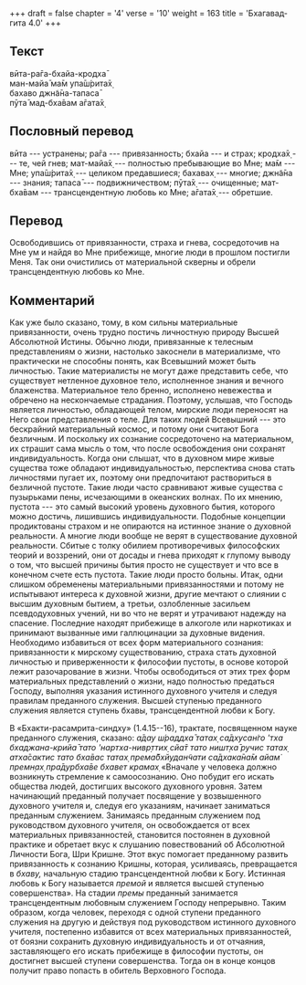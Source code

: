 +++
draft = false
chapter = '4'
verse = '10'
weight = 163
title = 'Бхагавад-гита 4.0'
+++
## Текст

вӣта-ра̄га-бхайа-кродха̄  
ман-майа̄ ма̄м упа̄ш́рита̄х̣  
бахаво джн̃а̄на-тапаса̄  
пӯта̄ мад-бха̄вам а̄гата̄х̣

## Пословный перевод

вӣта --- устранены; ра̄га --- привязанность; бхайа --- и страх; кродха̄х̣
--- те, чей гнев; мат-майа̄х̣ --- полностью пребывающие во Мне; ма̄м ---
Мне; упа̄ш́рита̄х̣ --- целиком предавшиеся; бахавах̣ --- многие; джн̃а̄на ---
знания; тапаса̄ --- подвижничеством; пӯта̄х̣ --- очищенные; мат-бха̄вам ---
трансцендентную любовь ко Мне; а̄гата̄х̣ --- обретшие.

## Перевод

Освободившись от привязанности, страха и гнева, сосредоточив на Мне ум и
найдя во Мне прибежище, многие люди в прошлом постигли Меня. Так они
очистились от материальной скверны и обрели трансцендентную любовь ко
Мне.

## Комментарий

Как уже было сказано, тому, в ком сильны материальные привязанности,
очень трудно постичь личностную природу Высшей Абсолютной Истины. Обычно
люди, привязанные к телесным представлениям о жизни, настолько закоснели
в материализме, что практически не способны понять, как Всевышний может
быть личностью. Такие материалисты не могут даже представить себе, что
существует нетленное духовное тело, исполненное знания и вечного
блаженства. Материальное тело бренно, исполнено невежества и обречено на
нескончаемые страдания. Поэтому, услышав, что Господь является
личностью, обладающей телом, мирские люди переносят на Него свои
представления о теле. Для таких людей Всевышний --- это бескрайний
материальный космос, и потому они считают Бога безличным. И поскольку их
сознание сосредоточено на материальном, их страшит сама мысль о том, что
после освобождения они сохранят индивидуальность. Когда они слышат, что
в духовном мире живые существа тоже обладают индивидуальностью,
перспектива снова стать личностями пугает их, поэтому они предпочитают
раствориться в безличной пустоте. Такие люди часто сравнивают живые
существа с пузырьками пены, исчезающими в океанских волнах. По их
мнению, пустота --- это самый высокий уровень духовного бытия, которого
можно достичь, лишившись индивидуальности. Подобные концепции
продиктованы страхом и не опираются на истинное знание о духовной
реальности. А многие люди вообще не верят в существование духовной
реальности. Сбитые с толку обилием противоречивых философских теорий и
воззрений, они от досады и гнева приходят к глупому выводу о том, что
высшей причины бытия просто не существует и что все в конечном счете
есть пустота. Такие люди просто больны. Итак, одни слишком обременены
материальными привязанностями и потому не испытывают интереса к духовной
жизни, другие мечтают о слиянии с высшим духовным бытием, а третьи,
озлобленные засильем псевдодуховных учений, ни во что не верят и
утрачивают надежду на спасение. Последние находят прибежище в алкоголе
или наркотиках и принимают вызванные ими галлюцинации за духовные
видения. Необходимо избавиться от всех форм материального сознания:
привязанности к мирскому существованию, страха стать духовной личностью
и приверженности к философии пустоты, в основе которой лежит
разочарование в жизни. Чтобы освободиться от этих трех форм материальных
представлений о жизни, надо полностью предаться Господу, выполняя
указания истинного духовного учителя и следуя правилам преданного
служения. Высшей ступенью преданного служения является ступень бхавы,
трансцендентной любви к Богу.

В «Бхакти-расамрита-синдху» (1.4.15--16), трактате, посвященном науке
преданного служения, сказано: *а̄дау ш́раддха̄ татах̣ са̄дхусан̇го 'тха
бхаджана-крийа̄ тато 'нартха-нивр̣ттих̣ сйа̄т тато ништ̣ха̄ ручис татах̣
атха̄сактис тато бха̄вас татах̣ према̄бхйудан̃чати са̄дхака̄на̄м айам̇ премн̣ах̣
пра̄дурбха̄ве бхавет крамах̣* «Вначале у человека должно возникнуть
стремление к самоосознанию. Оно побудит его искать общества людей,
достигших высокого духовного уровня. Затем начинающий преданный получает
посвящение у возвышенного духовного учителя и, следуя его указаниям,
начинает заниматься преданным служением. Занимаясь преданным служением
под руководством духовного учителя, он освобождается от всех
материальных привязанностей, становится постоянен в духовной практике и
обретает вкус к слушанию повествований об Абсолютной Личности Бога, Шри
Кришне. Этот вкус помогает преданному развить привязанность к сознанию
Кришны, которая, усиливаясь, превращается в *бхаву,* начальную стадию
трансцендентной любви к Богу. Истинная любовь к Богу называется *премой*
и является высшей ступенью совершенства». На стадии *премы* преданный
занимается трансцендентным любовным служением Господу непрерывно. Таким
образом, когда человек, переходя с одной ступени преданного служения на
другую и действуя под руководством истинного духовного учителя,
постепенно избавится от всех материальных привязанностей, от боязни
сохранить духовную индивидуальность и от отчаяния, заставляющего его
искать прибежище в философии пустоты, он достигнет высшей ступени
совершенства. Тогда он в конце концов получит право попасть в обитель
Верховного Господа.

